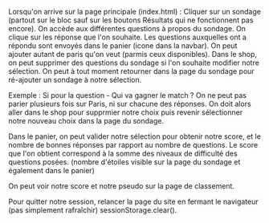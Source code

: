 Lorsqu'on arrive sur la page principale (index.html) :
Cliquer sur un sondage (partout sur le bloc sauf sur les boutons Résultats qui ne fonctionnent pas encore).
On accède aux différentes questions à propos du sondage.
On clique sur les réponse que l'on souhaite.
Les questions auxquelles ont a répondu sont envoyés dans le panier (icone dans la navbar).
On peut ajouter autant de paris qu'on veut (parmis ceux disponibles).
Dans le shop, on peut supprimer des questions du sondage si l'on souhaite modifier notre sélection.
On peut à tout moment retourner dans la page du sondage pour ré-ajouter un sondage à notre sélection.

Exemple : Si pour la question - Qui va gagner le match ?
On ne peut pas parier plusieurs fois sur Paris, ni sur chacune des réponses. On doit alors aller dans le shop pour supprmier notre choix puis revenir sélectionner notre nouveau choix dans la page du sondage.

Dans le panier, on peut valider notre sélection pour obtenir notre score, et le nombre de bonnes réponses par rapport au nombre de questions.
Le score que l'on obtient correspond à la somme des niveaux de difficulté des questions posées. (nombre d'étoiles visible sur la page du sondage et également dans le panier)

On peut voir notre score et notre pseudo sur la page de classement.

Pour quitter notre session, relancer la page du site en fermant le navigateur (pas simplement rafraîchir) sessionStorage.clear().

